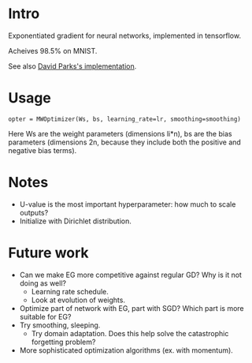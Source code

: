 # Intro

Exponentiated gradient for neural networks, implemented in tensorflow.

Acheives 98.5% on MNIST.

See also [David Parks's implementation](https://github.com/davidparks21/experimental_neural_network_matlab).

# Usage

```
opter = MWOptimizer(Ws, bs, learning_rate=lr, smoothing=smoothing)
```
Here Ws are the weight parameters (dimensions li*n), bs are the bias parameters (dimensions 2n, because they include both the positive and negative bias terms).

# Notes

* U-value is the most important hyperparameter: how much to scale outputs?
* Initialize with Dirichlet distribution. 

# Future work

* Can we make EG more competitive against regular GD? Why is it not doing as well?
	* Learning rate schedule.
	* Look at evolution of weights.
* Optimize part of network with EG, part with SGD? Which part is more suitable for EG?
* Try smoothing, sleeping.
    * Try domain adaptation. Does this help solve the catastrophic forgetting problem?
* More sophisticated optimization algorithms (ex. with momentum).

